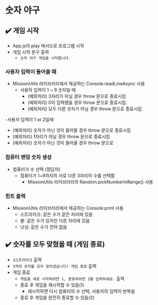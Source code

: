 # 숫자 야구

## ✔️ 게임 시작

- App.js의 play 메서드로 프로그램 시작
- 게임 시작 문구 출력
  - `숫자 야구 게임을 시작합니다.`

### 사용자 입력이 들어올 때

- MissionUtils 라이브러리에서 제공하는 Console.readLineAsync 사용
  - 사용자 입력이 1 ~ 9 숫자일 때
    - (예외처리) 3자리가 아닐 경우 throw 문으로 종료시킴
    - (예외처리) 0이 입력됐을 경우 throw 문으로 종료시킴
    - (예외처리) 모두 다른 숫자가 아닐 경우 throw 문으로 종료시킴

-사용자 입력이 1 or 2일때

- (예외처리) 숫자가 아닌 것이 들어올 경우 throw 문으로 종료시킴
- (예외처리) 1자리가 아닐 경우 throw 문으로 종료시킴
- (예외처리) 숫자가 아닌 것이 들어올 경우 throw 문으로

### 컴퓨터 랜덤 숫자 생성

- 컴퓨터가 수 선택 (정답지)
  - 컴퓨터가 1~9까지의 서로 다른 3자리의 수를 선택함
    - MissionUtils 라이브러리의 Random.pickNumberInRange() 사용

### 힌트 출력

- MissionUtils 라이브러리에서 제공하는 Console.print 사용
  - 스트라이크: 같은 수가 같은 자리에 있음
  - 볼: 같은 수가 있지만 다른 자리에 있음
  - 낫싱: 같은 수가 전혀 없음

## ✔️ 숫자를 모두 맞혔을 때 (게임 종료)

- `3스트라이크` 출력
- `3개의 숫자를 모두 맞히셨습니다! 게임 종료` 출력
- 게임 종료
  - `게임을 새로 시작하려면 1, 종료하려면 2를 입력하세요.` 출력
  - 종료 후 게임을 재시작할 수 있음(1)
    - 재시작하면 다시 컴퓨터의 수 선택, 사용자의 입력이 반복됨
  - 종료 후 게임을 완전히 종료할 수 있음(2)
